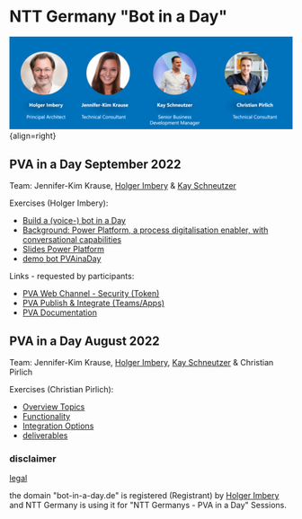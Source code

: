 # NTT Germany "Bot in a Day"


![trainer](assets/trainer.png){align=right}



## PVA in a Day September 2022
Team: Jennifer-Kim Krause, [Holger Imbery](https://the.cognitiveservices.ninja/about/) & [Kay Schneutzer](https://schneutzi-81.github.io/)   

Exercises (Holger Imbery):   

 * [Build a (voice-) bot in a Day](https://the.cognitiveservices.ninja/2022/10/10/powervirtualagentinaday/)
 * [Background: Power Platform, a process digitalisation enabler, with conversational capabilities](https://the.cognitiveservices.ninja/2022/10/09/environment/)
 * [Slides Power Platform](https://the.cognitiveservices.ninja/markdownslides/powerplatform#/)
 * [demo bot PVAinaDay](https://the.cognitiveservices.ninja/downloads/PVAinaDay_1_0_0_7.zip)

Links - requested by participants:

 * [PVA Web Channel - Security (Token)](https://learn.microsoft.com/en-us/power-virtual-agents/configure-web-security)
 * [PVA Publish & Integrate (Teams/Apps)](https://learn.microsoft.com/en-us/power-virtual-agents/publication-fundamentals-publish-channels)
 * [PVA Documentation](https://learn.microsoft.com/en-us/power-virtual-agents/fundamentals-what-is-power-virtual-agents)


## PVA in a Day August 2022
Team: Jennifer-Kim Krause, [Holger Imbery](https://the.cognitiveservices.ninja/about/), [Kay Schneutzer](https://schneutzi-81.github.io/) & Christian Pirlich   

Exercises (Christian Pirlich):   

 * [Overview Topics](exercise_01.md)
 * [Functionality](exercise_02.md)
 * [Integration Options](exercise_03.md)
 * [deliverables](outcome/Aug22/index.md)


### disclaimer
[legal](https://services.global.ntt/de-de/legal)   

the domain "bot-in-a-day.de" is registered (Registrant) by [Holger Imbery](https://the.cognitiveservices.ninja/about/) and NTT Germany is using it for "NTT Germanys - PVA in a Day" Sessions.
